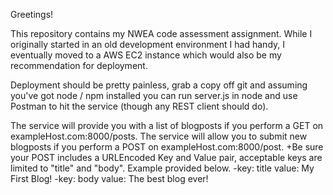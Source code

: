 Greetings!

This repository contains my NWEA code assessment assignment.  While I originally started in an old development environment I had handy, I eventually moved to a AWS EC2 instance which would also be my recommendation for deployment.

Deployment should be pretty painless, grab a copy off git and assuming you've got node / npm installed you can run server.js in node and use Postman to hit the service (though any REST client should do).

The service will provide you with a list of blogposts if you perform a GET on exampleHost.com:8000/posts.
The service will allow you to submit new blogposts if you perform a POST on exampleHost.com:8000/post.
	+Be sure your POST includes a URLEncoded Key and Value pair, acceptable keys are limited to "title" and "body". Example provided below.
		-key: title value: My First Blog!
		-key: body value: The best blog ever!
